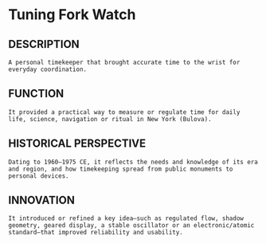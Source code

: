 # Tuning Fork Watch

 ## DESCRIPTION
    A personal timekeeper that brought accurate time to the wrist for everyday coordination.

 ## FUNCTION
    It provided a practical way to measure or regulate time for daily life, science, navigation or ritual in New York (Bulova).

## HISTORICAL PERSPECTIVE
    Dating to 1960–1975 CE, it reflects the needs and knowledge of its era and region, and how timekeeping spread from public monuments to personal devices.

## INNOVATION
    It introduced or refined a key idea—such as regulated flow, shadow geometry, geared display, a stable oscillator or an electronic/atomic standard—that improved reliability and usability.
